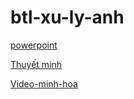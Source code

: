 # btl-xu-ly-anh

[powerpoint](https://drive.google.com/file/d/1f1hDZog1c_dryrvS7mGJyaf7Szw1LBWf/view)

[Thuyết minh](https://drive.google.com/file/d/1uYVQW8l6WWIOWcPu9wkYxdIe7OjiVMcs/view)

[Video-minh-hoa](https://drive.google.com/file/d/1tsx2Bm6PSBW3FgiecnbPfe5TRoZteiuq/preview)
